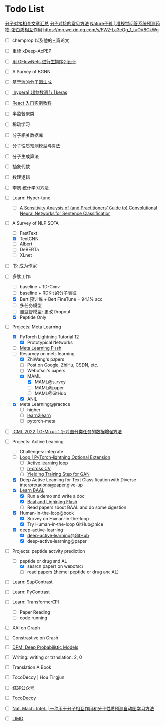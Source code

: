 # Todo List

[分子对接相关文章汇总](https://zhuanlan.zhihu.com/p/30023027)
[分子对接的常见方法](https://zhuanlan.zhihu.com/p/148384183)
[Nature子刊 | 准视觉问答系统预测药物-蛋白质相互作用](https://zhuanlan.zhihu.com/p/107553597)
https://mp.weixin.qq.com/s/FWZ-La3eOg_1_tuOV8CkWg
- [ ] chemprop 以及他的三篇论文
- [ ] 重读 xDeep-AcPEP
- [ ] [用 GFlowNets 进行生物序列设计](https://mp.weixin.qq.com/s?__biz=MzU2NTA1MzYyOA==&mid=2247509958&idx=1&sn=7d897b41e5031aa66497d4f60176678c&chksm=fc437615cb34ff032fe0c56a613619be39954a38dd575276383927bb59870073e68716841d07&mpshare=1&scene=1&srcid=0417p03aFNvENFJi43sFfyMf&sharer_sharetime=1650171816912&sharer_shareid=f66ef27ade3d509229b2afd8611df712#rd)
- [ ] A Survey of BGNN
- [ ] [基于流的分子图生成](http://mp.weixin.qq.com/s?__biz=MzU2ODU3Mzc4Nw==&mid=2247496677&idx=2&sn=99ac4a720a20645ab49c092d0f6e9866&chksm=fc8959d1cbfed0c74b4efa84dc1c3c923791c44a9051bafa12a53a9b0113a9f2cffd56334414&mpshare=1&scene=1&srcid=0412i2ACWBPMiTqyf01xJqJ4&sharer_sharetime=1649737809373&sharer_shareid=f66ef27ade3d509229b2afd8611df712#rd)
- [ ] [ hypera| 超参数调节 | keras ](zotero://select/library/items/GGANGVVP)
- [ ] [React 入门实例教程](https://www.ruanyifeng.com/blog/2015/03/react.html)
- [ ] 半监督聚类
- [ ] 稀疏学习
- [ ] 分子相关数据库
- [ ] 分子性质预测模型与算法
- [ ] 分子生成算法
- [ ] 抽象代数
- [ ] 数理逻辑
- [ ] 李航 统计学习方法
- [ ] Learn: Hyper-tune
  - [ ] [A Sensitivity Analysis of (and Practitioners’ Guide to) Convolutional Neural Networks for Sentence Classification](https://arxiv.org/pdf/1510.03820.pdf)
- [ ] A Survey of NLP SOTA
  - [ ] FastText
  - [x] TextCNN
  - [ ] Albert
  - [ ] DeBERTa
  - [ ] XLnet
- [ ] 书: 成为作家
- [ ] 多肽工作:
  - [ ] baseline + 1D-Conv
  - [ ] baseline + RDKit 的分子表征
  - [x] Bert 预训练 + Bert FineTune = 94.1% acc
  - [ ] 多任务模型
  - [ ] 自监督模型: 更改 Dropout
  - [x] Peptide Only
- [ ] Projects: Meta Learning
  - [x] PyTorch Lightning Tutorial 12
    - [x] Prototypical Networks
  - [ ] [Meta Learning Flash](https://devblog.pytorchlightning.ai/lightning-flash-now-supports-meta-learning-7c0ac8b1cde7)
  - [ ] Resurvey on meta learning
    - [x] ZhiWang's papers
    - [ ] Post on Google, ZhiHu, CSDN, etc.
    - [ ] Webofsci's papers
    - [x] MAML
      - [x] MAML@survey
      - [ ] MAML@paper
      - [ ] MAML@GitHub
    - [x] ANIL
  - [x] Meta Learning@practice
    - [ ] higher
    - [ ] [learn2learn](https://learn2learn.net/)
    - [ ] pytorch-meta
- [ ] [ICML 2022 | G-Mixup：针对图分类任务的数据增强方法](http://mp.weixin.qq.com/s?__biz=MzkxNDIzMTcxNw==&mid=2247501308&idx=1&sn=2806705fd10179b7d6829d1d8a77936e&chksm=c1731d36f6049420fa47a08ae1dd33ade2c2c0ab348ccecdc741ff89fe35c82d089221131455&mpshare=1&scene=1&srcid=0617gkUWitv4rxmlq4pSRV95&sharer_sharetime=1655424193956&sharer_shareid=f66ef27ade3d509229b2afd8611df712#rd)
- [ ] Projects: Active Learning
  - [ ] Challenges: integrate
  - [ ] [Loop | PyTorch-lightning Optional Extension](https://pytorch-lightning.readthedocs.io/en/stable/extensions/loops.html)
    - [ ] [Active learning loop](https://devblog.pytorchlightning.ai/train-anything-with-lightning-custom-loops-4be32314c961)
    - [ ] [n-cross CV](https://github.com/Lightning-AI/lightning/blob/master/examples/pl_loops/kfold.py)
    - [ ] [Yielding Training Step for GAN](https://github.com/Lightning-AI/lightning/blob/master/examples/pl_loops/yielding_training_step.py)
  - [x] Deep Active Learning for Text Classification with Diverse Interpretations@paper,give-up
  - [x] [Learn BAAL](https://baal.readthedocs.io/)
    - [x] Run a demo and write a doc
    - [x] [Baal and Lightning Flash](https://lightning-flash.readthedocs.io/en/latest/integrations/baal.html)
    - [ ] Read papers about BAAL and do some digestion
  - [x] Human-in-the-loop@book
    - [x] Survey on Human-in-the-loop
    - [x] Try Human-in-the-loop GitHub@nice
  - [x] deep-active-learning
    - [x] [deep-active-learning@GitHub](https://github.com/ej0cl6/deep-active-learning)
    - [x] deep-active-learning@paper
- [ ] Projects: peptide activity prediction
  - [ ] peptide or drug and AL
    - [x] search papers on webofsci
    - [ ] read papers (theme: peptide or drug and AL)
- [ ] Learn: SupContrast
- [ ] Learn: PyContrast
- [ ] Learn: TransformerCPI
  - [ ] Paper Reading
  - [ ] code running
- [ ] XAI on Graph
- [ ] Constrastive on Graph
- [ ] [DPM: Deep Probabilistic Models](https://uvadlc-notebooks.readthedocs.io/en/latest/tutorial_notebooks/DL2/deep_probabilistic_models_I/tutorial_1.html)
- [ ] Writing: writing or translation: 2, 0
- [ ] Translation A Book
- [ ] TocoDecoy | Hou Tingjun
- [ ] [综述公众号](http://mp.weixin.qq.com/s?__biz=MzUxMDg4NDY4OQ==&mid=2247486391&idx=1&sn=58289eeb19c775a1f1af96cc4baf6c3d&chksm=f97d6589ce0aec9f945830c97212777b446da08c13d2335d67d097b53b3173eb5f289d6dbb08&mpshare=1&scene=1&srcid=06203B5JwAuCCmu9xFpKIjKw&sharer_sharetime=1655734669308&sharer_shareid=f66ef27ade3d509229b2afd8611df712#rd)
- [ ] [TocoDecoy](http://mp.weixin.qq.com/s?__biz=MzU2ODU3Mzc4Nw==&mid=2247497437&idx=1&sn=93f1385960f0d93f9c3280d8f7b28555&chksm=fc895ce9cbfed5ff192def645670b5bba5a8c497fee1d88264404dc1d8be79f925823424a9ab&mpshare=1&scene=1&srcid=0616UjlAEeXP2KnYo8myxJ9F&sharer_sharetime=1656550295037&sharer_shareid=f66ef27ade3d509229b2afd8611df712#rd)
- [ ] [Nat. Mach. Intel. | 一种用于分子相互作用和分子性质预测自动图学习方法](http://mp.weixin.qq.com/s?__biz=MzU2ODU3Mzc4Nw==&mid=2247497567&idx=1&sn=e9c79d628cc1a97708d6f5f44dd31708&chksm=fc895d6bcbfed47d04a9463a6ac24974d539c61e11f6adf560a4eb1e93623544e8f3cff30ded&mpshare=1&scene=1&srcid=06255AsGN02lNewun0zdCmNI&sharer_sharetime=1656087820225&sharer_shareid=f66ef27ade3d509229b2afd8611df712#rd)
- [ ] [LIMO](http://mp.weixin.qq.com/s?__biz=MzU2ODU3Mzc4Nw==&mid=2247497583&idx=1&sn=26316dff27b2028f8eef513195c399b9&chksm=fc895d5bcbfed44d629c403a1bd2997a189f07f7153d960e1efec6067642f3fc936d466f7415&mpshare=1&scene=1&srcid=0626S6BfoH0U7GRTwNGKYDmX&sharer_sharetime=1656203105806&sharer_shareid=f66ef27ade3d509229b2afd8611df712#rd)

















